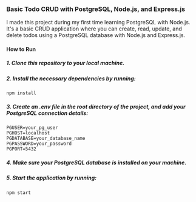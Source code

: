 ### Basic Todo CRUD with PostgreSQL, Node.js, and Express.js

I made this project during my first time learning PostgreSQL with Node.js. It's a basic CRUD application where you can create, read, update, and delete todos using a PostgreSQL database with Node.js and Express.js.

#### How to Run
##### 1. Clone this repository to your local machine.
##### 2. Install the necessary dependencies by running:
    npm install

##### 3. Create an .env file in the root directory of the project, and add your PostgreSQL connection details:
    PGUSER=your_pg_user
    PGHOST=localhost
    PGDATABASE=your_database_name
    PGPASSWORD=your_password
    PGPORT=5432

##### 4. Make sure your PostgreSQL database is installed on your machine.

##### 5. Start the application by running:
  ```bash
  npm start
